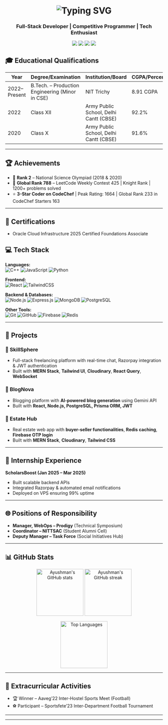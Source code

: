 <!-- Profile Header -->
<!-- Profile Header with Typing Animation -->
<h1 align="center">
  <img src="https://readme-typing-svg.herokuapp.com?font=Fira+Code&pause=1000&color=2E9AFF&width=435&lines=Hi+there+👋,+I'm+Ayushman+Barick;Full-Stack+Developer;Competitive+Programmer;Tech+Enthusiast;" alt="Typing SVG" />
</h1>

<h3 align="center">Full-Stack Developer | Competitive Programmer | Tech Enthusiast</h3>

<p align="center">
  <a href="mailto:ayushmanbarick33@gmail.com"><img src="https://img.shields.io/badge/Email-ayushmanbarick%40example.com-blue?style=flat-square&logo=gmail"></a>
  <a href="https://www.linkedin.com/in/ayushman-barick-85a559269?utm_source=share&utm_campaign=share_via&utm_content=profile&utm_medium=android_app"><img src="https://img.shields.io/badge/LinkedIn-Connect-blue?style=flat-square&logo=linkedin"></a>
  <a href="https://leetcode.com/u/CR7barick/"><img src="https://img.shields.io/badge/LeetCode-Profile-orange?style=flat-square&logo=leetcode"></a>
  <a href="https://www.codechef.com/users/ayushman42907"><img src="https://img.shields.io/badge/CodeChef-Profile-brown?style=flat-square&logo=codechef"></a>
</p>

## 🎓 Educational Qualifications  

| Year        | Degree/Examination                       | Institution/Board                    | CGPA/Percentage |
|-------------|-------------------------------------------|---------------------------------------|-----------------|
| 2022–Present| B.Tech. – Production Engineering (Minor in CSE) | NIT Trichy                            | 8.91 CGPA        |
| 2022        | Class XII                                 | Army Public School, Delhi Cantt (CBSE) | 92.2%            |
| 2020        | Class X                                   | Army Public School, Delhi Cantt (CBSE) | 91.6%            |
---

## 🏆 Achievements  
- 🥈 **Rank 2** – National Science Olympiad (2018 & 2020)  
- 🏅 **Global Rank 788** – LeetCode Weekly Contest 425 | Knight Rank | 1200+ problems solved  
- ⭐ **3-Star Coder on CodeChef** | Peak Rating: 1664 | Global Rank 233 in CodeChef Starters 163  

---
## 📜 Certifications  

- Oracle Cloud Infrastructure 2025 Certified Foundations Associate 
## 💻 Tech Stack  

**Languages:**  
![C++](https://img.shields.io/badge/C%2B%2B-00599C?style=for-the-badge&logo=c%2B%2B&logoColor=white)
![JavaScript](https://img.shields.io/badge/JavaScript-F7DF1E?style=for-the-badge&logo=javascript&logoColor=black)
![Python](https://img.shields.io/badge/Python-3776AB?style=for-the-badge&logo=python&logoColor=white)

**Frontend:**  
![React](https://img.shields.io/badge/React-20232A?style=for-the-badge&logo=react&logoColor=61DAFB)
![TailwindCSS](https://img.shields.io/badge/TailwindCSS-38B2AC?style=for-the-badge&logo=tailwind-css&logoColor=white)

**Backend & Databases:**  
![Node.js](https://img.shields.io/badge/Node.js-43853D?style=for-the-badge&logo=node.js&logoColor=white)
![Express.js](https://img.shields.io/badge/Express.js-404D59?style=for-the-badge)
![MongoDB](https://img.shields.io/badge/MongoDB-4EA94B?style=for-the-badge&logo=mongodb&logoColor=white)
![PostgreSQL](https://img.shields.io/badge/PostgreSQL-316192?style=for-the-badge&logo=postgresql&logoColor=white)

**Other Tools:**  
![Git](https://img.shields.io/badge/Git-F05032?style=for-the-badge&logo=git&logoColor=white)
![GitHub](https://img.shields.io/badge/GitHub-100000?style=for-the-badge&logo=github&logoColor=white)
![Firebase](https://img.shields.io/badge/Firebase-FFCA28?style=for-the-badge&logo=firebase&logoColor=black)
![Redis](https://img.shields.io/badge/Redis-DC382D?style=for-the-badge&logo=redis&logoColor=white)

---

## 🚀 Projects  

### 🔹 SkillSphere  
- Full-stack freelancing platform with real-time chat, Razorpay integration & JWT authentication  
- Built with **MERN Stack**, **Tailwind UI**, **Cloudinary**, **React Query**, **WebSocket**  

### 🔹 BlogNova  
- Blogging platform with **AI-powered blog generation** using Gemini API  
- Built with **React, Node.js, PostgreSQL, Prisma ORM, JWT**  

### 🔹 Estate Hub  
- Real estate web app with **buyer-seller functionalities**, **Redis caching**, **Firebase OTP login**  
- Built with **MERN Stack**, **Cloudinary**, **Tailwind CSS**  

---

## 💼 Internship Experience  
**ScholarsBoost (Jan 2025 – Mar 2025)**  
- Built scalable backend APIs  
- Integrated Razorpay & automated email notifications  
- Deployed on VPS ensuring 99% uptime  

---

## 🌐 Positions of Responsibility  
- **Manager, WebOps – Prodigy** (Technical Symposium)  
- **Coordinator – NITTSAC** (Student Alumni Cell)  
- **Deputy Manager – Task Force** (Social Initiatives Hub)  

---

## 📊 GitHub Stats  

<p align="center">
  <img src="https://github-readme-stats.vercel.app/api?username=ayushmanCR7&show_icons=true&theme=tokyonight" alt="Ayushman's GitHub stats" height="150"/>
  <img src="https://github-readme-streak-stats.herokuapp.com/?user=ayushmanCR7&theme=tokyonight" alt="Ayushman's GitHub streak" height="150"/>
</p>

<p align="center">
  <img src="https://github-readme-stats.vercel.app/api/top-langs/?username=ayushmanCR7&layout=compact&theme=tokyonight" alt="Top Languages" height="150"/>
</p>

---

## 🏏 Extracurricular Activities  
- 🏆 Winner – Aaveg’22 Inter-Hostel Sports Meet (Football)  
- ⚽ Participant – Sportsfete’23 Inter-Department Football Tournament  

---

---
